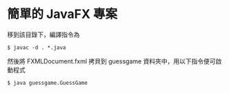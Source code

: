 # 簡單的 JavaFX 專案

移到該目錄下，編譯指令為

```
$ javac -d . *.java
```

然後將 FXMLDocument.fxml 拷貝到 guessgame 資料夾中，用以下指令便可啟動程式

```
$ java guessgame.GuessGame
```
